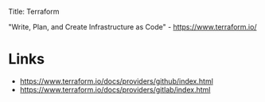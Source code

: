 Title: Terraform

"Write, Plan, and Create Infrastructure as Code" - <https://www.terraform.io/>

# Links

- <https://www.terraform.io/docs/providers/github/index.html>
- <https://www.terraform.io/docs/providers/gitlab/index.html>
